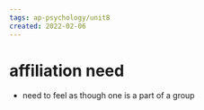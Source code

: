 ```yaml
---
tags: ap-psychology/unit8 
created: 2022-02-06
---
```


# affiliation need

- need to feel as though one is a part of a group 
